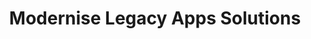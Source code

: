 ---
title: Modernise Legacy Apps Solutions
path: /modernise-legacy-apps/
description: Some Description about this
---